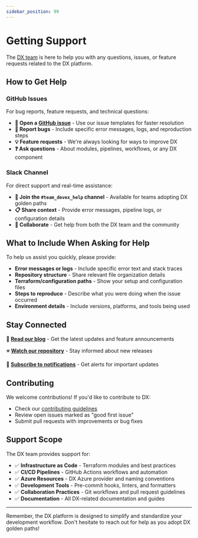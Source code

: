 ```yaml
---
sidebar_position: 99
---
```


# Getting Support

The [DX team](https://github.com/orgs/pagopa/teams/engineering-team-devex) is
here to help you with any questions, issues, or feature requests related to the
DX platform.

## How to Get Help

### GitHub Issues

For bug reports, feature requests, and technical questions:

- **📝 Open a [GitHub issue](https://github.com/pagopa/dx/issues)** - Use our
  issue templates for faster resolution
- **🐛 Report bugs** - Include specific error messages, logs, and reproduction
  steps
- **💡 Feature requests** - We're always looking for ways to improve DX
- **❓ Ask questions** - About modules, pipelines, workflows, or any DX
  component

### Slack Channel

For direct support and real-time assistance:

- **💬 Join the `#team_devex_help` channel** - Available for teams adopting DX
  golden paths
- **📋 Share context** - Provide error messages, pipeline logs, or configuration
  details
- **🤝 Collaborate** - Get help from both the DX team and the community

## What to Include When Asking for Help

To help us assist you quickly, please provide:

- **Error messages or logs** - Include specific error text and stack traces
- **Repository structure** - Share relevant file organization details
- **Terraform/configuration paths** - Show your setup and configuration files
- **Steps to reproduce** - Describe what you were doing when the issue occurred
- **Environment details** - Include versions, platforms, and tools being used

## Stay Connected

**📖 [Read our blog](https://dx.pagopa.it/blog)** - Get the latest updates and
feature announcements

**⭐ [Watch our repository](https://github.com/pagopa/dx)** - Stay informed
about new releases

**🔔 [Subscribe to notifications](https://github.com/pagopa/dx/subscription)** -
Get alerts for important updates

## Contributing

We welcome contributions! If you'd like to contribute to DX:

- Check our [contributing guidelines](./contributing/index.md)
- Review open issues marked as "good first issue"
- Submit pull requests with improvements or bug fixes

## Support Scope

The DX team provides support for:

- ✅ **Infrastructure as Code** - Terraform modules and best practices
- ✅ **CI/CD Pipelines** - GitHub Actions workflows and automation
- ✅ **Azure Resources** - DX Azure provider and naming conventions
- ✅ **Development Tools** - Pre-commit hooks, linters, and formatters
- ✅ **Collaboration Practices** - Git workflows and pull request guidelines
- ✅ **Documentation** - All DX-related documentation and guides

---

Remember, the DX platform is designed to simplify and standardize your
development workflow. Don't hesitate to reach out for help as you adopt DX
golden paths!
